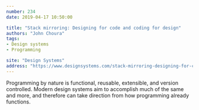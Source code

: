 ```yaml
---
number: 234
date: 2019-04-17 10:50:00

title: "Stack mirroring: Designing for code and coding for design"
authors: "John Choura"
tags:
- Design systems
- Programming

site: "Design Systems"
address: "https://www.designsystems.com/stack-mirroring-designing-for-code-and-coding-for-design/"
---
```


Programming by nature is functional, reusable, extensible, and version controlled. Modern design systems aim to accomplish much of the same and more, and therefore can take direction from how programming already functions.
